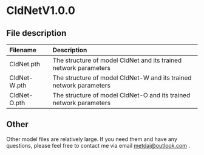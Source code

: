 # CldNetV1.0.0

## File description

| Filename     | Description                                                        |
| :----------- | :----------------------------------------------------------------- |
| CldNet.pth   | The structure of model CldNet and its trained network parameters   |
| CldNet-W.pth | The structure of model CldNet-W and its trained network parameters |
| CldNet-O.pth | The structure of model CldNet-O and its trained network parameters |

## Other

Other model files are relatively large. If you need them and have any questions, please feel free to contact me via email metdai@outlook.com .
